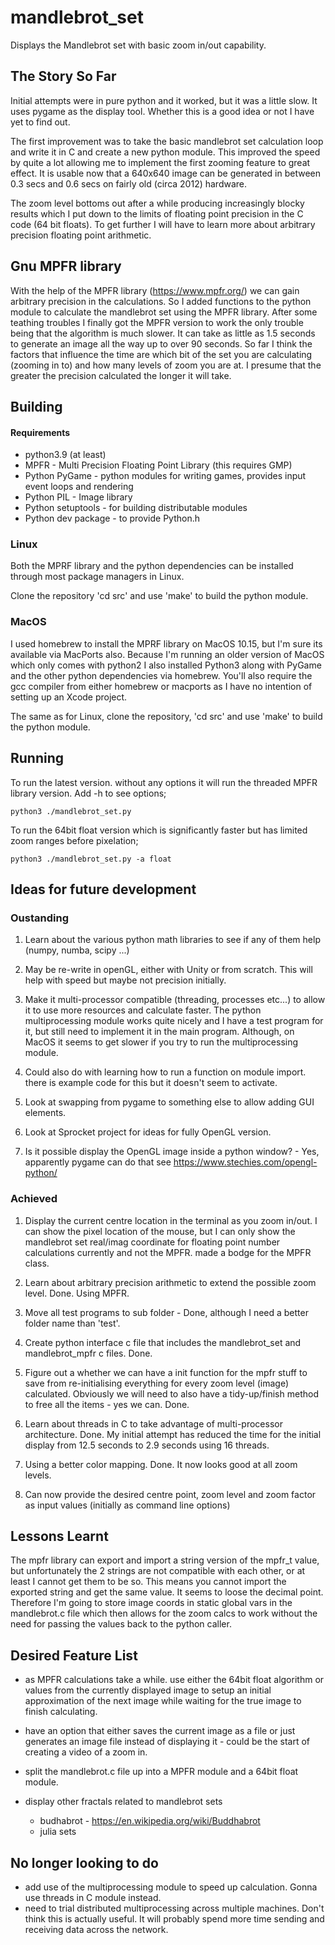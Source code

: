 # mandlebrot_set

Displays the Mandlebrot set with basic zoom in/out capability.

## The Story So Far

Initial attempts were in pure python and it worked, but it was a little slow. It uses
pygame as the display tool. Whether this is a good idea or not I have yet to find out.

The first improvement was to take the basic mandlebrot set calculation loop and write
it in C and create a new python module.  This improved the speed by quite a lot allowing
me to implement the first zooming feature to great effect.  It is usable now that a
640x640 image can be generated in between 0.3 secs and 0.6 secs on fairly old (circa 2012)
hardware.

The zoom level bottoms out after a while producing increasingly blocky results which I
put down to the limits of floating point precision in the C code (64 bit floats). To get further
I will have to learn more about arbitrary precision floating point arithmetic.

## Gnu MPFR library

With the help of the MPFR library (https://www.mpfr.org/) we can gain arbitrary precision in the calculations. So
I added functions to the python module to calculate the mandlebrot set using the MPFR
library.  After some teathing troubles I finally got the MPFR version to work the only
trouble being that the algorithm is much slower.  It can take as little as 1.5 seconds to
generate an image all the way up to over 90 seconds.  So far I think the factors that
influence the time are which bit of the set you are calculating (zooming in to) and how
many levels of zoom you are at.  I presume that the greater the precision calculated the
longer it will take.

## Building

#### Requirements

 * python3.9 (at least)
 * MPFR - Multi Precision Floating Point Library (this requires GMP)
 * Python PyGame - python modules for writing games, provides input event loops and rendering
 * Python PIL - Image library
 * Python setuptools - for building distributable modules
 * Python dev package - to provide Python.h

### Linux

Both the MPRF library and the python dependencies can be installed through most package managers in Linux.

Clone the repository 'cd src' and use 'make' to build the python module.

### MacOS

I used homebrew to install the MPRF library on MacOS 10.15, but I'm sure its available via MacPorts also.
Because I'm running an older version of MacOS which only comes with python2 I also installed Python3 along
with PyGame and the other python dependencies via homebrew.  You'll also require the gcc compiler from 
either homebrew or macports as I have no intention of setting up an Xcode project.

The same as for Linux, clone the repository, 'cd src' and use 'make' to build the python module.

## Running

To run the latest version. without any options it will run the threaded MPFR library version. Add -h to see options;

    python3 ./mandlebrot_set.py

To run the 64bit float version which is significantly faster but has limited zoom ranges before pixelation;

    python3 ./mandlebrot_set.py -a float


## Ideas for future development

### Oustanding ###

1. Learn about the various python math libraries to see if any of them help (numpy, numba, scipy ...)

1. May be re-write in openGL, either with Unity or from scratch. This will help with speed but maybe not
precision initially.

1. Make it multi-processor compatible (threading, processes etc...) to allow it to use more resources and
calculate faster.  The python multiprocessing module works quite nicely and I have a test program for it, but
still need to implement it in the main program.  Although, on MacOS it seems to get slower if you try to run the
multiprocessing module.

1. Could also do with learning how to run a function on module import. there is example code for this but it
doesn't seem to activate.

1. Look at swapping from pygame to something else to allow adding GUI elements.

1. Look at Sprocket project for ideas for fully OpenGL version.

1. Is it possible display the OpenGL image inside a python window? - Yes, apparently pygame can do that
see https://www.stechies.com/opengl-python/

### Achieved ###

1. Display the current centre location in the terminal as you zoom in/out.  I can show the
pixel location of the mouse, but I can only show the mandlebrot set real/imag coordinate
for floating point number calculations currently and not the MPFR. made a bodge for the MPFR
class.

1. Learn about arbitrary precision arithmetic to extend the possible zoom level. Done. Using MPFR.

1. Move all test programs to sub folder - Done, although I need a better folder name than 'test'.

1. Create python interface c file that includes the mandlebrot_set and mandlebrot_mpfr c files. Done.

1. Figure out a whether we can have a init function for the mpfr stuff to save from re-initialising everything
for every zoom level (image) calculated. Obviously we will need to also have a tidy-up/finish method to free all
the items - yes we can.  Done.

1. Learn about threads in C to take advantage of multi-processor architecture.  Done.  My initial attempt has reduced the time for the initial display from 12.5 seconds to 2.9 seconds using 16 threads.

1. Using a better color mapping.  Done. It now looks good at all zoom levels.

1. Can now provide the desired centre point, zoom level and zoom factor as input values (initially as command line options)


## Lessons Learnt ##

The mpfr library can export and import a string version of the mpfr_t value, but unfortunately the 2 strings are
not compatible with each other, or at least I cannot get them to be so.  This means you cannot import the exported
string and get the same value.  It seems to loose the decimal point. Therefore I'm going to store image coords
in static global vars in the mandlebrot.c file which then allows for the zoom calcs to work without the need
for passing the values back to the python caller.

## Desired Feature List ##

 * as MPFR calculations take a while. use either the 64bit float algorithm or values from the currently displayed image to setup an initial approximation of the next image while waiting for the true image to finish calculating.

 * have an option that either saves the current image as a file or just generates an image file instead of displaying it - could be the start of creating a video of a zoom in.

 * split the mandlebrot.c file up into a MPFR module and a 64bit float module.

 * display other fractals related to mandlebrot sets
   * budhabrot - https://en.wikipedia.org/wiki/Buddhabrot
   * julia sets

## No longer looking to do ##

 * add use of the multiprocessing module to speed up calculation. Gonna use threads in C module instead.
 * need to trial distributed multiprocessing across multiple machines. Don't think this is actually useful. It will probably spend more time sending and receiving data across the network.
